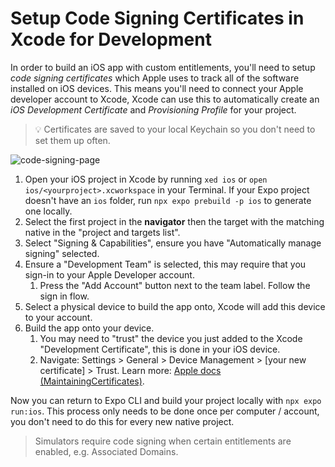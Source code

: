 # Setup Code Signing Certificates in Xcode for Development

In order to build an iOS app with custom entitlements, you'll need to setup _code signing certificates_ which Apple uses to track all of the software installed on iOS devices. This means you'll need to connect your Apple developer account to Xcode, Xcode can use this to automatically create an _iOS Development Certificate_ and _Provisioning Profile_ for your project.

> 💡 Certificates are saved to your local Keychain so you don't need to set them up often.

![code-signing-page](https://user-images.githubusercontent.com/9664363/112059266-db521e00-8b18-11eb-9538-2a31c6bd6e39.png)


1. Open your iOS project in Xcode by running `xed ios` or `open ios/<yourproject>.xcworkspace` in your Terminal. If your Expo project doesn't have an `ios` folder, run `npx expo prebuild -p ios` to generate one locally.
2. Select the first project in the **navigator** then the target with the matching native in the "project and targets list".
3. Select "Signing & Capabilities", ensure you have "Automatically manage signing" selected.
4. Ensure a "Development Team" is selected, this may require that you sign-in to your Apple Developer account.
   1. Press the "Add Account" button next to the team label. Follow the sign in flow.
5. Select a physical device to build the app onto, Xcode will add this device to your account.
6. Build the app onto your device.
   1. You may need to "trust" the device you just added to the Xcode "Development Certificate", this is done in your iOS device.
   2. Navigate: Settings > General > Device Management > [your new certificate] > Trust.
      Learn more: [Apple docs (MaintainingCertificates)](https://developer.apple.com/library/content/documentation/IDEs/Conceptual/AppDistributionGuide/MaintainingCertificates/MaintainingCertificates.html).

Now you can return to Expo CLI and build your project locally with `npx expo run:ios`. This process only needs to be done once per computer / account, you don't need to do this for every new native project.

> Simulators require code signing when certain entitlements are enabled, e.g. Associated Domains.
